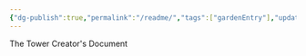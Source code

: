 ```yaml
---
{"dg-publish":true,"permalink":"/readme/","tags":["gardenEntry"],"updated":"2023-12-14T20:43:39.404+09:00"}
---
```


The Tower Creator's Document

